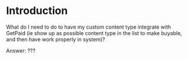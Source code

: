 # Introduction #

What do I need to do to have my custom content type integrate with GetPaid (ie show up as possible content type in the list to make buyable, and then have work properly in system)?

Answer: ???

